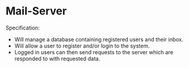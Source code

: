 # Mail-Server

Specification:
- Will manage a database containing registered users and their inbox.
- Will allow a user to register and/or login to the system.
- Logged in users can then send requests to the server which are responded to with requested data.
